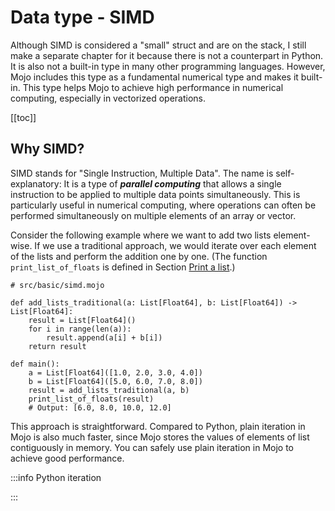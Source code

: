 # Data type - SIMD

Although SIMD is considered a "small" struct and are on the stack, I still make a separate chapter for it because there is not a counterpart in Python. It is also not a built-in type in many other programming languages. However, Mojo includes this type as a fundamental numerical type and makes it built-in. This type helps Mojo to achieve high performance in numerical computing, especially in vectorized operations.

[[toc]]

## Why SIMD?

SIMD stands for "Single Instruction, Multiple Data". The name is self-explanatory: It is a type of ***parallel computing*** that allows a single instruction to be applied to multiple data points simultaneously. This is particularly useful in numerical computing, where operations can often be performed simultaneously on multiple elements of an array or vector.

Consider the following example where we want to add two lists element-wise. If we use a traditional approach, we would iterate over each element of the lists and perform the addition one by one. (The function `print_list_of_floats` is defined in Section [Print a list](../basic/types.md#print-a-list).)

```mojo
# src/basic/simd.mojo

def add_lists_traditional(a: List[Float64], b: List[Float64]) -> List[Float64]:
    result = List[Float64]()
    for i in range(len(a)):
        result.append(a[i] + b[i])
    return result

def main():
    a = List[Float64]([1.0, 2.0, 3.0, 4.0])
    b = List[Float64]([5.0, 6.0, 7.0, 8.0])
    result = add_lists_traditional(a, b)
    print_list_of_floats(result)
    # Output: [6.0, 8.0, 10.0, 12.0]
```

This approach is straightforward. Compared to Python, plain iteration in Mojo is also much faster, since Mojo stores the values of elements of list contiguously in memory. You can safely use plain iteration in Mojo to achieve good performance.

:::info Python iteration

:::

